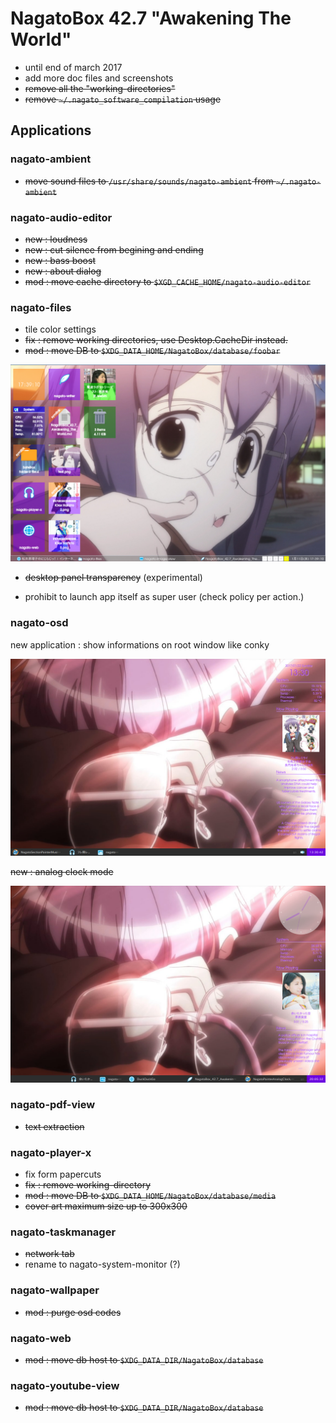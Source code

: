 # NagatoBox 42.7 "Awakening The World"

+ until end of march 2017
+ add more doc files and screenshots
+ ~~remove all the "working-directories"~~
+ ~~remove `~/.nagato_software_compilation` usage~~

## Applications

### nagato-ambient

+ ~~move sound files to `/usr/share/sounds/nagato-ambient` from `~/.nagato-ambient`~~

### nagato-audio-editor

+ ~~new : loudness~~
+ ~~new : cut silence from begining and ending~~
+ ~~new : bass boost~~
+ ~~new : about dialog~~
+ ~~mod : move cache directory to `$XGD_CACHE_HOME/nagato-audio-editor`~~

### nagato-files

+ tile color settings
+ ~~fix : remove working directories, use Desktop.CacheDir instead.~~
+ ~~mod : move DB to `$XDG_DATA_HOME/NagatoBox/database/foobar`~~

![image: screenshot_2017年01月11日_17：39：01](../images/screenshot_2017年01月11日_17：39：01.png)
+ ~~desktop panel transparency~~ (experimental)

+ prohibit to launch app itself as super user (check policy per action.)

### nagato-osd

new application : show informations on root window like conky

![image: screenshot_2017年01月22日_13：30：01](../images/screenshot_2017年01月22日_13：30：01.png)

~~new : analog clock mode~~

![image: screenshot_2017年01月23日_20：05：01](../images/screenshot_2017年01月23日_20：05：01.png)

### nagato-pdf-view

+ ~~text extraction~~

### nagato-player-x

+ fix form papercuts
+ ~~fix : remove working-directory~~
+ ~~mod : move DB to `$XDG_DATA_HOME/NagatoBox/database/media`~~
+ ~~cover art maximum size up to 300x300~~

### nagato-taskmanager

+ ~~network tab~~
+ rename to nagato-system-monitor (?)

### nagato-wallpaper

+ ~~mod : purge osd codes~~

### nagato-web

+ ~~mod : move db host to `$XDG_DATA_DIR/NagatoBox/database`~~

### nagato-youtube-view

+ ~~mod : move db host to `$XDG_DATA_DIR/NagatoBox/database`~~


